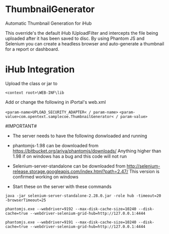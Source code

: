 # ThumbnailGenerator
Automatic Thumbnail Generation for iHub

This override's the default iHub IUploadFilter and intercepts the file being uploaded after it has been saved to disc.  By using Phantom JS and Selenium you can create a headless browser and auto-generate a thumbnail for a report or dashboard.

# iHub Integration

Upload the class or jar to

```<context root>\WEB-INF\lib```

Add or change the following in iPortal's web.xml

```<param-name>UPLOAD_SECURITY_ADAPTER< / param-name>```
```<param-value>com.opentext.samplecoe.ThumbnailGenerator< / param-value>```

#IMPORTANT#
* The server needs to have the following donwloaded and running

* phantomjs-1.98 can be downloaded from https://bitbucket.org/ariya/phantomjs/downloads/
Anything higher than 1.98 if on windows has a bug and this code will not run

* Selenium-server-standalone can be downloaded from http://selenium-release.storage.googleapis.com/index.html?path=2.47/
This version is confirmed working on windows

* Start these on the server with these commands

```java -jar selenium-server-standalone-2.28.0.jar -role hub -timeout=20 -browserTimeout=25```

```phantomjs.exe --webdriver=9192 --max-disk-cache-size=10240 --disk-cache=true --webdriver-selenium-grid-hub=http://127.0.0.1:4444```

```phantomjs.exe --webdriver=9191 --max-disk-cache-size=10240 --disk-cache=true --webdriver-selenium-grid-hub=http://127.0.0.1:4444```
